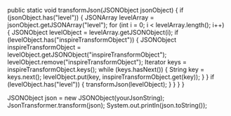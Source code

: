 public static void transformJson(JSONObject jsonObject) {
    if (jsonObject.has("level")) {
        JSONArray levelArray = jsonObject.getJSONArray("level");
        for (int i = 0; i < levelArray.length(); i++) {
            JSONObject levelObject = levelArray.getJSONObject(i);
            if (levelObject.has("inspireTransformObject")) {
                JSONObject inspireTransformObject = levelObject.getJSONObject("inspireTransformObject");
                levelObject.remove("inspireTransformObject");
                Iterator<String> keys = inspireTransformObject.keys();
                while (keys.hasNext()) {
                    String key = keys.next();
                    levelObject.put(key, inspireTransformObject.get(key));
                }
            }
            if (levelObject.has("level")) {
                transformJson(levelObject);
            }
        }
    }
}

JSONObject json = new JSONObject(yourJsonString);
JsonTransformer.transform(json);
System.out.println(json.toString());
